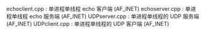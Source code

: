 echoclient.cpp : 单进程单线程 echo 客户端 (AF_INET)
echoserver.cpp : 单进程单线程 echo 服务端 (AF_INET)
UDPserver.cpp : 单进程单线程的 UDP 服务端 (AF_INET)
UDPclient.cpp : 单进程单线程的 UDP 客户端 (AF_INET)
